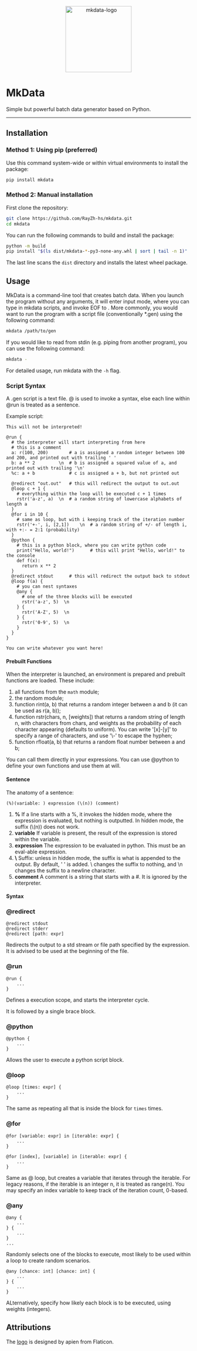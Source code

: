 <div align="center">
  <img src="./public/logo.png" alt="mkdata-logo" width="180">
</div>

# MkData

Simple but powerful batch data generator based on Python.

---

## Installation

### Method 1: Using pip (preferred)

Use this command system-wide or within virtual environments to install the package:

```bash
pip install mkdata
```

### Method 2: Manual installation

First clone the repository:

```bash
git clone https://github.com/RayZh-hs/mkdata.git
cd mkdata
```

You can run the following commands to build and install the package:

```bash
python -m build
pip install "$(ls dist/mkdata-*-py3-none-any.whl | sort | tail -n 1)"
```

The last line scans the `dist` directory and installs the latest wheel package.

## Usage

MkData is a command-line tool that creates batch data. When you launch the program without any arguments, it will enter input mode, where you can type in mkdata scripts, and invoke EOF to . More commonly, you would want to run the program with a script file (conventionally *.gen) using the following command:

```bash
mkdata /path/to/gen
```

If you would like to read from stdin (e.g. piping from another program), you can use the following command:

```bash
mkdata -
```

For detailed usage, run mkdata with the `-h` flag.

### Script Syntax

A .gen script is a text file. \@ is used to invoke a syntax, else each line within \@run is treated as a sentence.

Example script:

```
This will not be interpreted!

@run {
  # the interpreter will start interpreting from here
  # this is a comment
  a: r(100, 200)        # a is assigned a random integer between 100 and 200, and printed out with trailing ' '
  b: a ** 2         \n  # b is assigned a squared value of a, and printed out with trailing '\n'
  %c: a + b             # c is assigned a + b, but not printed out

  @redirect "out.out"   # this will redirect the output to out.out
  @loop c + 1 {
    # everything within the loop will be executed c + 1 times
    rstr('a-z', a)  \n  # a random string of lowercase alphabets of length a
  }
  @for i in 10 {
    # same as loop, but with i keeping track of the iteration number
    rstr('+-', i, [2,1])    \n  # a random string of +/- of length i, with +:- = 2:1 (probability)
  }
  @python {
    # this is a python block, where you can write python code
    print("Hello, world!")      # this will print "Hello, world!" to the console
    def f(x):
      return x ** 2
  }
  @redirect stdout      # this will redirect the output back to stdout           
  @loop f(a) {
    # you can nest syntaxes
    @any {
      # one of the three blocks will be executed
      rstr('a-z', 5)  \n
    } {
      rstr('A-Z', 5)  \n
    } {
      rstr('0-9', 5)  \n
    }
  }
}

You can write whatever you want here!
```

#### Prebuilt Functions

When the interpreter is launched, an environment is prepared and prebuilt functions are loaded.
These include:
1. all functions from the `math` module;
2. the random module;
3. function rint(a, b) that returns a random integer between a and b (it can be used as r(a, b));
4. function rstr(chars, n, [weights]) that returns a random string of length n, with characters from chars, and weights as the probability of each character appearing (defaults to uniform). You can write '[x]-[y]' to specify a range of characters, and use '\\-' to escape the hyphen;
5. function rfloat(a, b) that returns a random float number between a and b;

You can call them directly in your expressions. You can use \@python to define your own functions and use them at will.

#### Sentence

The anatomy of a sentence:

```
(%)(variable: ) expression (\(n)) (comment)
```
1. **%** If a line starts with a %, it invokes the hidden mode, where the expression is evaluated, but nothing is outputted. In hidden mode, the suffix (\\(n)) does not work.
2. **variable** If variable is present, the result of the expression is stored within the variable.
3. **expression** The expression to be evaluated in python. This must be an eval-able expression.
4. **\\** Suffix: unless in hidden mode, the suffix is what is appended to the output. By default, ' ' is added. \\ changes the suffix to nothing, and \\n changes the suffix to a newline character.
5. **comment** A comment is a string that starts with a #. It is ignored by the interpreter.

#### Syntax

### \@redirect

```
@redirect stdout
@redirect stderr
@redirect [path: expr]
```

Redirects the output to a std stream or file path specified by the expression.
It is advised to be used at the beginning of the file.

### \@run

```
@run {
    ...
}
```

Defines a execution scope, and starts the interpreter cycle.

It is followed by a single brace block.

### \@python

```
@python {
    ...
}
```

Allows the user to execute a python script block.

### \@loop

```
@loop [times: expr] {
    ...
}
```

The same as repeating all that is inside the block for `times` times.

### \@for

```
@for [variable: expr] in [iterable: expr] {
    ...
}

@for [index], [variable] in [iterable: expr] {
    ...
}
```
Same as @ loop, but creates a variable that iterates through the iterable. For legacy reasons, if the iterable is an integer n, it is treated as range(n). You may specify an index variable to keep track of the iteration count, 0-based.

### \@any

```
@any {
    ...
} {
    ...
}
...
```

Randomly selects one of the blocks to execute, most likely to be used within a loop to create random scenarios.

```
@any [chance: int] [chance: int] {
    ...
} {
    ...
}
```

ALternatively, specify how likely each block is to be executed, using weights (integers).

## Attributions

The [logo](https://www.flaticon.com/free-icons/bar-chart) is designed by apien from Flaticon.